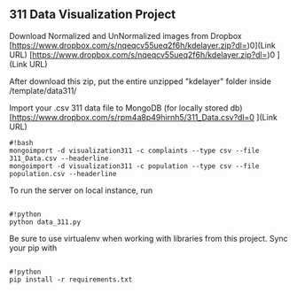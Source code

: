 ## 311 Data Visualization Project ##

Download Normalized and UnNormalized images from Dropbox 
[https://www.dropbox.com/s/nqeqcv55ueq2f6h/kdelayer.zip?dl=)0](Link URL)
[https://www.dropbox.com/s/nqeqcv55ueq2f6h/kdelayer.zip?dl=)0
](Link URL)

After download this zip, put the entire unzipped "kdelayer" folder inside /template/data311/


Import your .csv 311 data file to MongoDB (for locally stored db)
[https://www.dropbox.com/s/rpm4a8p49hirnh5/311_Data.csv?dl=0
](Link URL)

```
#!bash
mongoimport -d visualization311 -c complaints --type csv --file 311_Data.csv --headerline
mongoimport -d visualization311 -c population --type csv --file population.csv --headerline

```

To run the server on local instance, run
```

#!python
python data_311.py

```

Be sure to use virtualenv when working with libraries from this project. Sync your pip with
```

#!python
pip install -r requirements.txt

```
